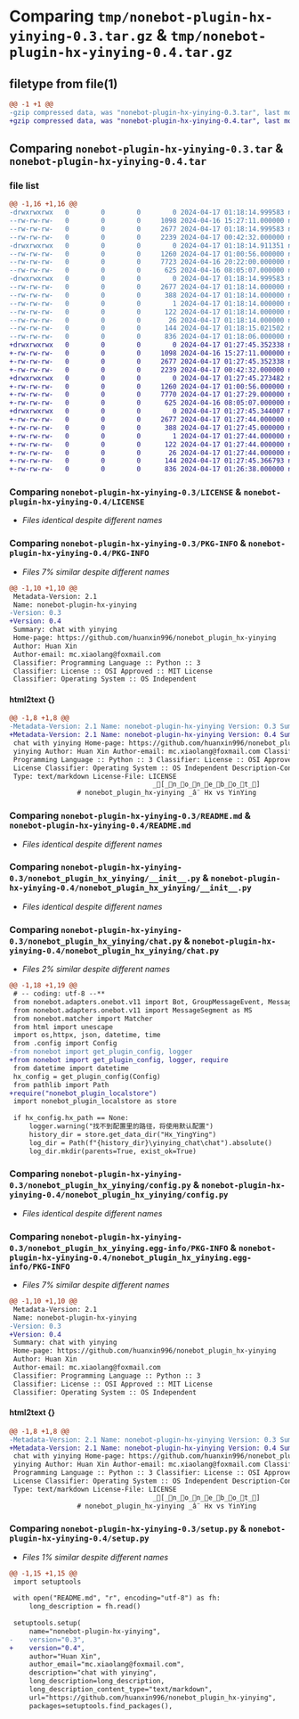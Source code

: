 # Comparing `tmp/nonebot-plugin-hx-yinying-0.3.tar.gz` & `tmp/nonebot-plugin-hx-yinying-0.4.tar.gz`

## filetype from file(1)

```diff
@@ -1 +1 @@
-gzip compressed data, was "nonebot-plugin-hx-yinying-0.3.tar", last modified: Wed Apr 17 01:18:15 2024, max compression
+gzip compressed data, was "nonebot-plugin-hx-yinying-0.4.tar", last modified: Wed Apr 17 01:27:45 2024, max compression
```

## Comparing `nonebot-plugin-hx-yinying-0.3.tar` & `nonebot-plugin-hx-yinying-0.4.tar`

### file list

```diff
@@ -1,16 +1,16 @@
-drwxrwxrwx   0        0        0        0 2024-04-17 01:18:14.999583 nonebot-plugin-hx-yinying-0.3/
--rw-rw-rw-   0        0        0     1098 2024-04-16 15:27:11.000000 nonebot-plugin-hx-yinying-0.3/LICENSE
--rw-rw-rw-   0        0        0     2677 2024-04-17 01:18:14.999583 nonebot-plugin-hx-yinying-0.3/PKG-INFO
--rw-rw-rw-   0        0        0     2239 2024-04-17 00:42:32.000000 nonebot-plugin-hx-yinying-0.3/README.md
-drwxrwxrwx   0        0        0        0 2024-04-17 01:18:14.911351 nonebot-plugin-hx-yinying-0.3/nonebot_plugin_hx_yinying/
--rw-rw-rw-   0        0        0     1260 2024-04-17 01:00:56.000000 nonebot-plugin-hx-yinying-0.3/nonebot_plugin_hx_yinying/__init__.py
--rw-rw-rw-   0        0        0     7723 2024-04-16 20:22:00.000000 nonebot-plugin-hx-yinying-0.3/nonebot_plugin_hx_yinying/chat.py
--rw-rw-rw-   0        0        0      625 2024-04-16 08:05:07.000000 nonebot-plugin-hx-yinying-0.3/nonebot_plugin_hx_yinying/config.py
-drwxrwxrwx   0        0        0        0 2024-04-17 01:18:14.999583 nonebot-plugin-hx-yinying-0.3/nonebot_plugin_hx_yinying.egg-info/
--rw-rw-rw-   0        0        0     2677 2024-04-17 01:18:14.000000 nonebot-plugin-hx-yinying-0.3/nonebot_plugin_hx_yinying.egg-info/PKG-INFO
--rw-rw-rw-   0        0        0      388 2024-04-17 01:18:14.000000 nonebot-plugin-hx-yinying-0.3/nonebot_plugin_hx_yinying.egg-info/SOURCES.txt
--rw-rw-rw-   0        0        0        1 2024-04-17 01:18:14.000000 nonebot-plugin-hx-yinying-0.3/nonebot_plugin_hx_yinying.egg-info/dependency_links.txt
--rw-rw-rw-   0        0        0      122 2024-04-17 01:18:14.000000 nonebot-plugin-hx-yinying-0.3/nonebot_plugin_hx_yinying.egg-info/requires.txt
--rw-rw-rw-   0        0        0       26 2024-04-17 01:18:14.000000 nonebot-plugin-hx-yinying-0.3/nonebot_plugin_hx_yinying.egg-info/top_level.txt
--rw-rw-rw-   0        0        0      144 2024-04-17 01:18:15.021502 nonebot-plugin-hx-yinying-0.3/setup.cfg
--rw-rw-rw-   0        0        0      836 2024-04-17 01:18:06.000000 nonebot-plugin-hx-yinying-0.3/setup.py
+drwxrwxrwx   0        0        0        0 2024-04-17 01:27:45.352338 nonebot-plugin-hx-yinying-0.4/
+-rw-rw-rw-   0        0        0     1098 2024-04-16 15:27:11.000000 nonebot-plugin-hx-yinying-0.4/LICENSE
+-rw-rw-rw-   0        0        0     2677 2024-04-17 01:27:45.352338 nonebot-plugin-hx-yinying-0.4/PKG-INFO
+-rw-rw-rw-   0        0        0     2239 2024-04-17 00:42:32.000000 nonebot-plugin-hx-yinying-0.4/README.md
+drwxrwxrwx   0        0        0        0 2024-04-17 01:27:45.273482 nonebot-plugin-hx-yinying-0.4/nonebot_plugin_hx_yinying/
+-rw-rw-rw-   0        0        0     1260 2024-04-17 01:00:56.000000 nonebot-plugin-hx-yinying-0.4/nonebot_plugin_hx_yinying/__init__.py
+-rw-rw-rw-   0        0        0     7770 2024-04-17 01:27:29.000000 nonebot-plugin-hx-yinying-0.4/nonebot_plugin_hx_yinying/chat.py
+-rw-rw-rw-   0        0        0      625 2024-04-16 08:05:07.000000 nonebot-plugin-hx-yinying-0.4/nonebot_plugin_hx_yinying/config.py
+drwxrwxrwx   0        0        0        0 2024-04-17 01:27:45.344007 nonebot-plugin-hx-yinying-0.4/nonebot_plugin_hx_yinying.egg-info/
+-rw-rw-rw-   0        0        0     2677 2024-04-17 01:27:44.000000 nonebot-plugin-hx-yinying-0.4/nonebot_plugin_hx_yinying.egg-info/PKG-INFO
+-rw-rw-rw-   0        0        0      388 2024-04-17 01:27:45.000000 nonebot-plugin-hx-yinying-0.4/nonebot_plugin_hx_yinying.egg-info/SOURCES.txt
+-rw-rw-rw-   0        0        0        1 2024-04-17 01:27:44.000000 nonebot-plugin-hx-yinying-0.4/nonebot_plugin_hx_yinying.egg-info/dependency_links.txt
+-rw-rw-rw-   0        0        0      122 2024-04-17 01:27:44.000000 nonebot-plugin-hx-yinying-0.4/nonebot_plugin_hx_yinying.egg-info/requires.txt
+-rw-rw-rw-   0        0        0       26 2024-04-17 01:27:44.000000 nonebot-plugin-hx-yinying-0.4/nonebot_plugin_hx_yinying.egg-info/top_level.txt
+-rw-rw-rw-   0        0        0      144 2024-04-17 01:27:45.366793 nonebot-plugin-hx-yinying-0.4/setup.cfg
+-rw-rw-rw-   0        0        0      836 2024-04-17 01:26:38.000000 nonebot-plugin-hx-yinying-0.4/setup.py
```

### Comparing `nonebot-plugin-hx-yinying-0.3/LICENSE` & `nonebot-plugin-hx-yinying-0.4/LICENSE`

 * *Files identical despite different names*

### Comparing `nonebot-plugin-hx-yinying-0.3/PKG-INFO` & `nonebot-plugin-hx-yinying-0.4/PKG-INFO`

 * *Files 7% similar despite different names*

```diff
@@ -1,10 +1,10 @@
 Metadata-Version: 2.1
 Name: nonebot-plugin-hx-yinying
-Version: 0.3
+Version: 0.4
 Summary: chat with yinying
 Home-page: https://github.com/huanxin996/nonebot_plugin_hx-yinying
 Author: Huan Xin
 Author-email: mc.xiaolang@foxmail.com
 Classifier: Programming Language :: Python :: 3
 Classifier: License :: OSI Approved :: MIT License
 Classifier: Operating System :: OS Independent
```

#### html2text {}

```diff
@@ -1,8 +1,8 @@
-Metadata-Version: 2.1 Name: nonebot-plugin-hx-yinying Version: 0.3 Summary:
+Metadata-Version: 2.1 Name: nonebot-plugin-hx-yinying Version: 0.4 Summary:
 chat with yinying Home-page: https://github.com/huanxin996/nonebot_plugin_hx-
 yinying Author: Huan Xin Author-email: mc.xiaolang@foxmail.com Classifier:
 Programming Language :: Python :: 3 Classifier: License :: OSI Approved :: MIT
 License Classifier: Operating System :: OS Independent Description-Content-
 Type: text/markdown License-File: LICENSE
                                    _[_n_o_n_e_b_o_t_]
                 # nonebot_plugin_hx-yinying _â¨ Hx vs YinYing
```

### Comparing `nonebot-plugin-hx-yinying-0.3/README.md` & `nonebot-plugin-hx-yinying-0.4/README.md`

 * *Files identical despite different names*

### Comparing `nonebot-plugin-hx-yinying-0.3/nonebot_plugin_hx_yinying/__init__.py` & `nonebot-plugin-hx-yinying-0.4/nonebot_plugin_hx_yinying/__init__.py`

 * *Files identical despite different names*

### Comparing `nonebot-plugin-hx-yinying-0.3/nonebot_plugin_hx_yinying/chat.py` & `nonebot-plugin-hx-yinying-0.4/nonebot_plugin_hx_yinying/chat.py`

 * *Files 2% similar despite different names*

```diff
@@ -1,18 +1,19 @@
 # -- coding: utf-8 --**
 from nonebot.adapters.onebot.v11 import Bot, GroupMessageEvent, MessageEvent
 from nonebot.adapters.onebot.v11 import MessageSegment as MS
 from nonebot.matcher import Matcher
 from html import unescape
 import os,httpx, json, datetime, time
 from .config import Config
-from nonebot import get_plugin_config, logger
+from nonebot import get_plugin_config, logger, require
 from datetime import datetime
 hx_config = get_plugin_config(Config)
 from pathlib import Path
+require("nonebot_plugin_localstore")
 import nonebot_plugin_localstore as store
 
 if hx_config.hx_path == None:
     logger.warning("找不到配置里的路径，将使用默认配置")
     history_dir = store.get_data_dir("Hx_YingYing")
     log_dir = Path(f"{history_dir}\yinying_chat\chat").absolute()
     log_dir.mkdir(parents=True, exist_ok=True)
```

### Comparing `nonebot-plugin-hx-yinying-0.3/nonebot_plugin_hx_yinying/config.py` & `nonebot-plugin-hx-yinying-0.4/nonebot_plugin_hx_yinying/config.py`

 * *Files identical despite different names*

### Comparing `nonebot-plugin-hx-yinying-0.3/nonebot_plugin_hx_yinying.egg-info/PKG-INFO` & `nonebot-plugin-hx-yinying-0.4/nonebot_plugin_hx_yinying.egg-info/PKG-INFO`

 * *Files 7% similar despite different names*

```diff
@@ -1,10 +1,10 @@
 Metadata-Version: 2.1
 Name: nonebot-plugin-hx-yinying
-Version: 0.3
+Version: 0.4
 Summary: chat with yinying
 Home-page: https://github.com/huanxin996/nonebot_plugin_hx-yinying
 Author: Huan Xin
 Author-email: mc.xiaolang@foxmail.com
 Classifier: Programming Language :: Python :: 3
 Classifier: License :: OSI Approved :: MIT License
 Classifier: Operating System :: OS Independent
```

#### html2text {}

```diff
@@ -1,8 +1,8 @@
-Metadata-Version: 2.1 Name: nonebot-plugin-hx-yinying Version: 0.3 Summary:
+Metadata-Version: 2.1 Name: nonebot-plugin-hx-yinying Version: 0.4 Summary:
 chat with yinying Home-page: https://github.com/huanxin996/nonebot_plugin_hx-
 yinying Author: Huan Xin Author-email: mc.xiaolang@foxmail.com Classifier:
 Programming Language :: Python :: 3 Classifier: License :: OSI Approved :: MIT
 License Classifier: Operating System :: OS Independent Description-Content-
 Type: text/markdown License-File: LICENSE
                                    _[_n_o_n_e_b_o_t_]
                 # nonebot_plugin_hx-yinying _â¨ Hx vs YinYing
```

### Comparing `nonebot-plugin-hx-yinying-0.3/setup.py` & `nonebot-plugin-hx-yinying-0.4/setup.py`

 * *Files 1% similar despite different names*

```diff
@@ -1,15 +1,15 @@
 import setuptools
 
 with open("README.md", "r", encoding="utf-8") as fh:
     long_description = fh.read()
 
 setuptools.setup(
     name="nonebot-plugin-hx-yinying",
-    version="0.3",
+    version="0.4",
     author="Huan Xin",
     author_email="mc.xiaolang@foxmail.com",
     description="chat with yinying",
     long_description=long_description,
     long_description_content_type="text/markdown",
     url="https://github.com/huanxin996/nonebot_plugin_hx-yinying",
     packages=setuptools.find_packages(),
```

